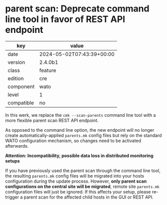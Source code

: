 [//]: # (werk v2)
# parent scan: Deprecate command line tool in favor of REST API endpoint

key        | value
---------- | ---
date       | 2024-05-02T07:43:39+00:00
version    | 2.4.0b1
class      | feature
edition    | cre
component  | wato
level      | 1
compatible | no

In this werk, we replace the `cmk --scan-parents` command line tool with
a more flexible parent scan REST API endpoint.

As opposed to the command line option, the new endpoint will no longer
create automatically-applied `parents.mk` config files but rely on the
standard WATO configuration mechanism, so changes need to be activated
afterwards.

**Attention: Incompatibility, possible data loss in distributed
monitoring setups**

If you have previously used the parent scan through the command line
tool, the resulting `parents.mk` config files will be migrated into your
hosts configuration during the update process. However, **only parent
scan configurations on the central site will be migrated**, remote
site `parents.mk` configuration files will just be ignored. If this
affects your setup, please re-trigger a parent scan for the affected
child hosts in the GUI or REST API.
